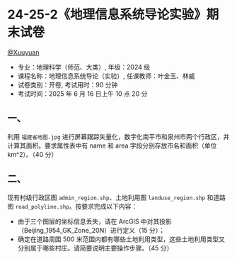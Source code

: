 # 24-25-2《地理信息系统导论实验》期末试卷

[@Xuuyuan](https://github.com/Xuuyuan)

- 专业：地理科学（师范、大类）, 年级：2024 级
- 课程名称：地理信息系统导论（实验）, 任课教师：叶金玉、林威
- 试卷类别：开卷, 考试用时：90 分钟
- 考试时间：2025 年 6 月 16 日上午 10 点 20 分

## 一、

利用 `福建省地图.jpg` 进行屏幕跟踪矢量化，数字化南平市和泉州市两个行政区，并计算其面积。要求属性表中有 name 和 area 字段分别存放市名和面积（单位km^2）。（40 分）

## 二、

现有村级行政区图 `admin_region.shp`、土地利用图 `landuse_region.shp` 和道路图 `road_polyline.shp`。按要求完成以下内容：

- 由于三个图层的坐标信息丢失，请在 ArcGIS 中对其投影（Beijing_1954_GK_Zone_20N）进行定义（15 分）；
- 确定在道路周围 500 米范围内都有哪些土地利用类型，这些土地利用类型又分别属于哪些村庄。请简要说明主要操作步骤。（45 分）
